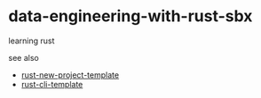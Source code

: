 # data-engineering-with-rust-sbx
learning rust


see also
* [rust-new-project-template](https://github.com/noahgift/rust-new-project-template/tree/main?tab=readme-ov-file)
* [rust-cli-template](https://github.com/kbknapp/rust-cli-template)


